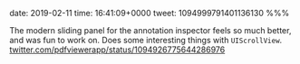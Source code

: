 date: 2019-02-11
time: 16:41:09+0000
tweet: 1094999791401136130
%%%

The modern sliding panel for the annotation inspector feels so much better, and was fun to work on. Does some interesting things with `UIScrollView`. [twitter.com/pdfviewerapp/status/1094926775644286976](https://twitter.com/pdfviewerapp/status/1094926775644286976)
